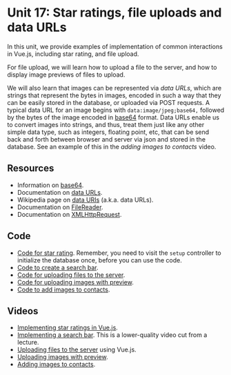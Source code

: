 # Unit 17: Star ratings, file uploads and data URLs

In this unit, we provide examples of implementation of common interactions in Vue.js, including star rating, and file upload. 

For file upload, we will learn how to upload a file to the server, and how to display image previews of files to upload. 

We will also learn that images can be represented via _data URLs_, which are strings that represent the bytes in images, encoded in such a way that they can be easily stored in the database, or uploaded via POST requests.  A typical data URL for an image begins with `data:image/jpeg;base64,` followed by the bytes of the image encoded in [base64](https://docs.python.org/3/library/base64.html) format. 
Data URLs enable us to convert images into strings, and thus, treat them just like any other simple data type, such as integers, floating point, etc, that can be send back and forth between browser and server via json and stored in the database.  See an example of this in the _adding images to contacts_ video.

## Resources

* Information on [base64](https://docs.python.org/3/library/base64.html).
* Documentation on [data URLs](https://developer.mozilla.org/en-US/docs/Web/HTTP/Basics_of_HTTP/Data_URIs).
* Wikipedia page on [data URIs](https://en.wikipedia.org/wiki/Data_URI_scheme) (a.k.a. data URLs).
* Documentation on [FileReader](https://developer.mozilla.org/en-US/docs/Web/API/FileReader).
* Documentation on [XMLHttpRequest](https://developer.mozilla.org/en-US/docs/Web/API/XMLHttpRequest).

## Code

* [Code for star rating](https://github.com/learn-py4web/star_ratings). Remember, you need to visit the `setup` controller to initialize the database once, before you can use the code.
* [Code to create a search bar](https://github.com/learn-py4web/search_bar).
* [Code for uploading files to the server](https://github.com/learn-py4web/simple_file_upload).
* [Code for uploading images with preview](https://github.com/learn-py4web/upload_with_preview).
* [Code to add images to contacts](https://github.com/learn-py4web/contacts_with_images).

## Videos

* [Implementing star ratings in Vue.js](https://drive.google.com/file/d/1qGqAcgCv9d5evZL8lj0O2sIL0UwlCFKW/view?usp=sharing).
* [Implementing a search bar](https://drive.google.com/file/d/1cDYgOOm5SNfMtL6LrJobRQkyJvExwYNZ/view?usp=sharing).  This is a lower-quality video cut from a lecture.
* [Uploading files to the server](https://drive.google.com/file/d/1v5iOhw-GYFVd90pjHBtLgkvkvieY5zs9/view?usp=sharing) using Vue.js.
* [Uploading images with preview](https://drive.google.com/file/d/1zQJ1DZAlRobOvf9wYCpj7lsnsLzKCVtb/view?usp=sharing).
* [Adding images to contacts](https://drive.google.com/file/d/1ccBp4iZOf9dEoIviVT-wSUR2Rtc2yOq_/view?usp=sharing).

